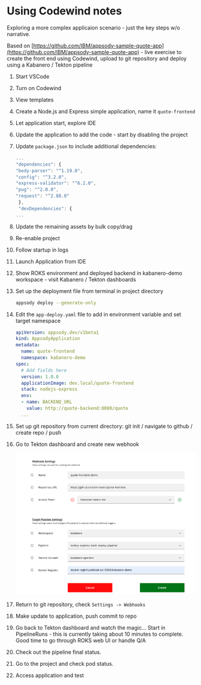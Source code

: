 # Using Codewind notes

Exploring a more complex applicaion scenario - just the key steps w/o narrative. 

Based on [https://github.com/IBM/appsody-sample-quote-app](https://github.com/IBM/appsody-sample-quote-app) - live exercise to create the front end using Codewind, upload to git repository and deploy using a Kabanero / Tekton pipeline

1. Start VSCode
1. Turn on Codewind
1. View templates
1. Create a Node.js and Express simple application, name it `quote-frontend`
1. Let application start, explore IDE
1. Update the application to add the code - start by disabling the project
1. Update `package.json` to include additional dependencies:

    ```javascript
    ...
    "dependencies": {
    "body-parser": "^1.19.0",
    "config": "^3.2.0",
    "express-validator": "^6.2.0",
    "pug": "^2.0.0",
    "request": "^2.88.0"
     },
     "devDependencies": {
    ...
    ```

1. Update the remaining assets by bulk copy/drag
1. Re-enable project
1. Follow startup in logs
1. Launch Application from IDE
1. Show ROKS environment and deployed backend in kabanero-demo workspace - visit Kabanero / Tekton dashboards
1. Set up the deployment file from terminal in project directory

    ```bash
    appsody deploy --generate-only
    ```

1. Edit the `app-deploy.yaml` file to add in environment variable and set target namespace

    ```yaml
    apiVersion: appsody.dev/v1beta1
    kind: AppsodyApplication
    metadata:
      name: quote-frontend
      namespace: kabanero-demo
    spec:
      # Add fields here
      version: 1.0.0
      applicationImage: dev.local/quote-frontend
      stack: nodejs-express
      env:
      - name: BACKEND_URL
        value: http://quote-backend:8080/quote
      ...
    ```

1. Set up git repository from current directory: git init / navigate to github / create repo / push
1. Go to Tekton dashboard and create new webhook

    ![Webhook Example](../images/webhook-example.png)

1. Return to git repository, check `Settings -> Webhooks`
1. Make update to application, push commit to repo
1. Go back to Tekton dashboard and watch the magic... Start in PipelineRuns - this is currently taking about 10 minutes to complete. Good time to go through ROKS web UI or handle Q/A
1. Check out the pipeline final status.
1. Go to the project and check pod status.
1. Access application and test

